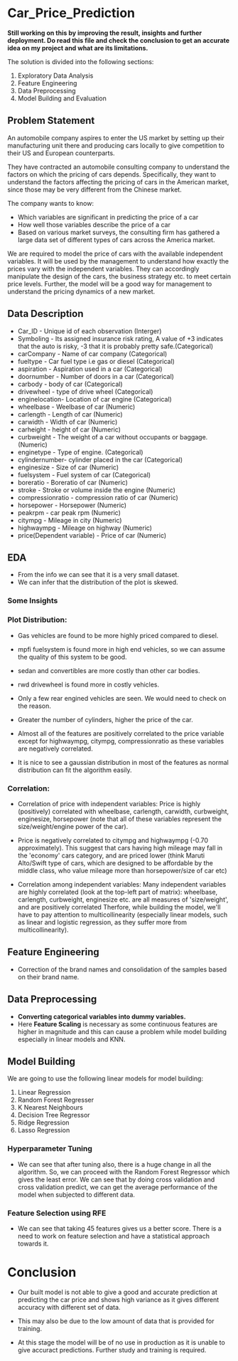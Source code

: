 # Car_Price_Prediction

**Still working on this by improving the result, insights and further deployment. Do read this file and check the conclusion to get an accurate idea on my project and what are its limitations.**

The solution is divided into the following sections:

1. Exploratory Data Analysis
2. Feature Engineering
3. Data Preprocessing
4. Model Building and Evaluation

## Problem Statement

An automobile company aspires to enter the US market by setting up their manufacturing unit there and producing cars locally to give competition to their US and European counterparts.

They have contracted an automobile consulting company to understand the factors on which the pricing of cars depends. Specifically, they want to understand the factors affecting the pricing of cars in the American market, since those may be very different from the Chinese market. 

The company wants to know:

* Which variables are significant in predicting the price of a car
* How well those variables describe the price of a car
* Based on various market surveys, the consulting firm has gathered a large data set of different types of cars across the America market.

We are required to model the price of cars with the available independent variables. It will be used by the management to understand how exactly the prices vary with the independent variables. They can accordingly manipulate the design of the cars, the business strategy etc. to meet certain price levels. Further, the model will be a good way for management to understand the pricing dynamics of a new market.

## Data Description

* Car_ID - Unique id of each observation (Interger)
* Symboling - Its assigned insurance risk rating, A value of +3 indicates that the auto is risky, -3 that it is probably pretty safe.(Categorical)
* carCompany - Name of car company (Categorical)
* fueltype - Car fuel type i.e gas or diesel (Categorical)
* aspiration - Aspiration used in a car (Categorical)
* doornumber - Number of doors in a car (Categorical)
* carbody - body of car (Categorical)
* drivewheel - type of drive wheel (Categorical)
* enginelocation- Location of car engine (Categorical)
* wheelbase - Weelbase of car (Numeric)
* carlength - Length of car (Numeric)
* carwidth - Width of car (Numeric)
* carheight - height of car (Numeric)
* curbweight - The weight of a car without occupants or baggage. (Numeric)
* enginetype - Type of engine. (Categorical)
* cylindernumber- cylinder placed in the car (Categorical)
* enginesize - Size of car (Numeric)
* fuelsystem - Fuel system of car (Categorical)
* boreratio - Boreratio of car (Numeric)
* stroke - Stroke or volume inside the engine (Numeric)
* compressionratio - compression ratio of car (Numeric)
* horsepower - Horsepower (Numeric)
* peakrpm - car peak rpm (Numeric)
* citympg - Mileage in city (Numeric)
* highwaympg - Mileage on highway (Numeric)
* price(Dependent variable) - Price of car (Numeric)

## EDA

* From the info we can see that it is a very small dataset.
* We can infer that the distribution of the plot is skewed.

### Some Insights

### Plot Distribution:

* Gas vehicles are found to be more highly priced compared to diesel.
* mpfi fuelsystem is found more in high end vehicles, so we can assume the quality of this system to be good.
* sedan and convertibles are more costly than other car bodies.
* rwd drivewheel is found more in costly vehicles.
* Only a few rear engined vehicles are seen. We would need to check on the reason.
* Greater the number of cylinders, higher the price of the car.

* Almost all of the features are positively correlated to the price variable except for highwaympg, citympg, compressionratio as these variables are negatively correlated.

* It is nice to see a gaussian distribution in most of the features as normal distribution can fit the algorithm easily.

### Correlation:

* Correlation of price with independent variables: Price is highly (positively) correlated with wheelbase, carlength, carwidth, curbweight, enginesize, horsepower (note that all of these variables represent the size/weight/engine power of the car).

* Price is negatively correlated to citympg and highwaympg (-0.70 approximately). This suggest that cars having high mileage may fall in the 'economy' cars category, and are priced lower (think Maruti Alto/Swift type of cars, which are designed to be affordable by the middle class, who value mileage more than horsepower/size of car etc)

* Correlation among independent variables: Many independent variables are highly correlated (look at the top-left part of matrix): wheelbase, carlength, curbweight, enginesize etc. are all measures of 'size/weight', and are positively correlated
Therfore, while building the model, we'll have to pay attention to multicollinearity (especially linear models, such as linear and logistic regression, as they suffer more from multicollinearity).

## Feature Engineering

* Correction of the brand names and consolidation of the samples based on their brand name.

## Data Preprocessing

* **Converting categorical variables into dummy variables.**
* Here **Feature Scaling** is necessary as some continuous features are higher in magnitude and this can cause a problem while model building especially in linear models and KNN.

## Model Building

We are going to use the following linear models for model building:

1. Linear Regression
2. Random Forest Regresser
3. K Nearest Neighbours
4. Decision Tree Regressor
5. Ridge Regression
6. Lasso Regression

### Hyperparameter Tuning

* We can see that after tuning also, there is a huge change in all the algorithm. So, we can proceed with the Random Forest Regressor which gives the least error. We can see that by doing cross validation and cross validation predict, we can get the average performance of the model when subjected to different data.

### Feature Selection using RFE

* We can see that taking 45 features gives us a better score. There is a need to work on feature selection and have a statistical approach towards it.


# Conclusion

* Our built model is not able to give a good and accurate prediction at predicting the car price and shows high variance as it gives different accuracy with different set of data.

* This may also be due to the low amount of data that is provided for training.

* At this stage the model will be of no use in production as it is unable to give accuract predictions. Further study and training is required.

